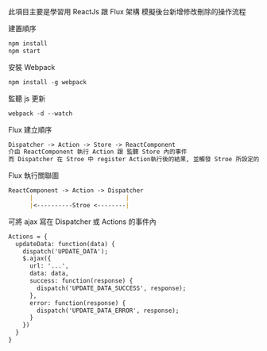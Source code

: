 此項目主要是學習用 ReactJs 跟 Flux 架構
模擬後台新增修改刪除的操作流程

建置順序
```markdown
npm install
npm start
```
安裝 Webpack
```markdown
npm install -g webpack
```
監聽 js 更新
```markdown
webpack -d --watch
```
Flux 建立順序
```markdown
Dispatcher -> Action -> Store -> ReactComponent
介由 ReactComponent 執行 Action 跟 監聽 Store 內的事件
而 Dispatcher 在 Stroe 中 register Action執行後的結果, 並觸發 Stroe 所設定的 EventEmitter 
```
Flux 執行關聯圖
```markdown
ReactComponent -> Action -> Dispatcher
      |                          |
      |<----------Stroe <--------|
```
可將 ajax 寫在 Dispatcher 或 Actions 的事件內 
```markdown
Actions = {
  updateData: function(data) {
    dispatch('UPDATE_DATA');
    $.ajax({
      url: '...',
      data: data,
      success: function(response) {
        dispatch('UPDATE_DATA_SUCCESS', response);
      },
      error: function(response) {
        dispatch('UPDATE_DATA_ERROR', response);
      }
    })
  }
}
```
